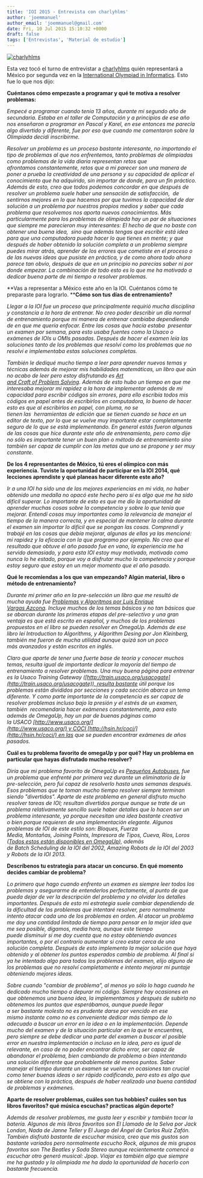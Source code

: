 ```yaml
---
title: 'IOI 2015 - Entrevista con charlyhlms'
author: 'joemmanuel'
author_email: 'joemmanuel@gmail.com'
date: Fri, 10 Jul 2015 15:10:32 +0000
draft: false
tags: ['Entrevistas', 'Material de estudio']
---
```


[![charlyhlms](/images/IMG_1178.jpg)](https://omegaup.com/profile/charlyhlms)

Esta vez tocó el turno de entrevistar a [charlyhlms](https://omegaup.com/profile/charlyhlms) quién representará a México por segunda vez en la [International Olympiad in Informatics](http://stats.ioinformatics.org/people/5158). Esto fue lo que nos dijo:

**Cuéntanos cómo empezaste a programar y qué te motiva a resolver problemas:**

_Empecé a programar cuando tenía 13 años, durante mi segundo año de secundaria. Estaba en el taller de Computación y a principios de ese año nos enseñaron a programar en Pascal y Karel, en ese entonces me parecía algo divertido y diferente, fue por eso que cuando me comentaron sobre la Olimpiada decidí inscribirme._

_Resolver un problema es un proceso bastante interesante, no importando el tipo de problemas al que nos enfrentemos, tanto problemas de olimpiadas como problemas de la vida diaria representan retos que afrontamos constantemente, retos que a mi parecer son una manera de poner a prueba la creatividad de una persona y su capacidad de aplicar el conocimiento que ha adquirido, sin importar de donde, para un fin práctico. Además de esto, creo que todos podemos concordar en que después de resolver un problema suele haber una sensación de satisfacción,  de sentirnos mejores en lo que hacemos por que tuvimos la capacidad de dar solución a un problema por nuestros propios medios y saber que cada problema que resolvemos nos aporta nuevos conocimientos. Más particularmente para los problemas de olimpiada hay un par de situaciones que siempre me parecieron muy interesantes: El hecho de que no baste con obtener una buena idea,  sino que además tengas que escribir está idea para que una computadora pueda hacer lo que tienes en mente; y que después de haber obtenido la solución completa a un problema siempre puedes mirar atrás, aprender de los errores que cometiste en el proceso o de las nuevas ideas que pusiste en práctica, y de como ahora todo ahora parece tan obvio, después de que en un principio no parecías saber ni por donde empezar. La combinación de todo esto es lo que me ha motivado a dedicar buena parte de mi tiempo a resolver problemas._

**Vas a representar a México este año en la IOI. Cuéntanos cómo te preparaste para lograrlo. ****Cómo son tus días de entrenamiento?**

_Llegar a la IOI fue un proceso que principalmente requirió mucha disciplina y constancia a la hora de entrenar. No creo poder describir un día normal de entrenamiento porque mi manera de entrenar cambiaba dependiendo de en que me quería enfocar. Entre las cosas que hacía estaba  presentar un examen por semana, para esto usaba fuentes como la Usaco o exámenes de IOIs u OMIs pasadas. Después de hacer el examen leía las soluciones tanto de los problemas que resolví como los problemas que no resolví e implementaba estas soluciones completas._

_También le dediqué mucho tiempo a leer para aprender nuevos temas y técnicas además de mejorar mis habilidades matemáticas, un libro que aún no acabo de leer pero estoy disfrutando es [Art and Craft of Problem Solving](http://www.amazon.com/Art-Craft-Problem-Solving/dp/0471789011/ref=sr_1_1?ie=UTF8&qid=1436242440&sr=8-1&keywords=art+and+craft+of+problem+solving). Además de esto hubo un tiempo en que me interesaba mejorar mi rapidez a la hora de implementar además de mi capacidad para escribir códigos sin errores, para ello escribía todos mis códigos en papel antes de escribirlos en computadora, lo bueno de hacer esto es que al escribirlos en papel, con pluma, no se tienen las  herramientas de edición que se tienen cuando se hace en un editor de texto, por lo que se vuelve muy importante estar completamente seguro de lo que se está implementando. En general estás fueron algunas de las cosas que hice durante este año de entrenamiento, pero como dije no sólo es importante tener un buen plan o método de entrenamiento sino también ser capaz de cumplir con las metas que uno se propone y ser muy constante._

**De los 4 representantes de México, tú eres el olímpico con más experiencia. Tuviste la oportunidad de participar en la IOI 2014, qué lecciones aprendiste y qué planeas hacer diferente este año?**

_Ir a una IOI ha sido una de las mejores experiencias en mi vida, no haber obtenido una medalla no opacó este hecho pero si es algo que me ha sido difícil superar. Lo importante de esto es que me dio la oportunidad de aprender muchas cosas sobre la competencia y sobre lo que tenía que mejorar. Entendí cosas muy importantes como la relevancia de manejar el tiempo de la manera correcta, y en especial de mantener la calma durante el examen sin importar lo difícil que se pongan las cosas. Comprendí y trabajé en las cosas que debía mejorar, algunas de ellas ya las mencioné: mi rapidez y la eficacia con la que programo por ejemplo. No creo que el resultado que obtuve el año pasado fue en vano, la experiencia me ha servido demasiado, y para esta IOI estoy muy motivado, motivado como nunca lo he estado, porque voy a disfrutar mucho la competencia y porque estoy seguro que estoy en un mejor momento que el año pasado._

**Qué le recomiendas a los que van empezando? Algún material, libro o método de entrenamiento?**

_Durante mi primer año en la pre-selección un libro que me resultó de mucha ayuda fue [Problemas y Algoritmos por Luis Enrique Vargas Azcona](https://omegaup.com/img/libropre3.pdf). Incluye muchos de los temas básicos y no tan básicos que se abarcan durante las primeras etapas del pre-selectivo y una gran ventaja es que está escrito en español, y muchos de los problemas propuestos en el libro se pueden resolver en OmegaUp. Además de ese libro leí Introduction to Algorithms, y Algorithm Desing por Jon Kleinberg, también me fueron de mucha utilidad aunque quizá son un poco más avanzados y están escritos en inglés._

_Claro que aparte de tener una fuerte base de teoría y conocer muchos temas, resulta igual de importante dedicar la mayoría del tiempo de entrenamiento a resolver problemas. Una muy buena página para entrenar es la Usaco Training Gateway ([http://train.usaco.org/usacogate](http://train.usaco.org/usacogate)), resulta bastante útil porque los problemas están divididos por secciones y cada sección abarca un tema diferente. Y como parte importante de la competencia es ser capaz de resolver problemas incluso bajo la presión y el estrés de un examen, también  recomendaría hacer exámenes constantemente, para esto además de OmegaUp, hay un par de buenas páginas como la USACO [http://www.usaco.org/](http://www.usaco.org/) y COCI [http://hsin.hr/coci/](http://hsin.hr/coci/) en las que se pueden encontrar exámenes de años pasados._

**Cuál es tu problema favorito de omegaUp y por qué? Hay un problema en particular que hayas disfrutado mucho resolver?**

_Diría que mi problema favorito de OmegaUp es [Pequeños Autobuses](https://omegaup.com/arena/problem/Pequenos-Autobuses), fue un problema que enfrenté por primera vez durante un eliminatorio de la pre-selección, pero fui capaz de resolverlo hasta unas semanas después. Esos problemas que te toman mucho tiempo resolver siempre terminan siendo "divertidos". Aparte de este problema en general disfruto mucho resolver tareas de IOI; resultan divertidos porque aunque se trate de un problema relativamente sencillo suele haber detalles que lo hacen ser un problema interesante, ya porque necesitan una idea bastante creativa o bien porque requieren de una implementación elegante. Algunos problemas de IOI de este estilo son: Bloques, Fuerza Media, Montañas, Joining Points, Impresora de Tipos, Cueva, Ríos, Loros ([Todos estos están disponibles en OmegaUp](https://omegaup.com/problem/?tag=ioi)), además de Batch Scheduling de la IOI del 2002, Amazing Robots de la IOI del 2003 y Robots de la IOI 2013._

**Descríbenos tu estrategia para atacar un concurso. En qué momento decides cambiar de problema?**

_Lo primero que hago cuando enfrento un examen es siempre leer todos los problemas y asegurarme de entenderlos perfectamente, al punto de que pueda dejar de ver la descripción del problema y no olvidar los detalles importantes. Después de esto mi estrategia suele cambiar dependiendo de la dificultad de los problemas que intentaré resolver, pero normalmente intento atacar cada uno de los problemas en orden. Al atacar un problema me doy una cantidad limitada de tiempo para pensar en la mejor idea que me sea posible, digamos, media hora, aunque este tiempo puede disminuir si me doy cuenta que no estoy obteniendo avances importantes, o por el contrario aumentar si creo estar cerca de una solución completa. Después de esto implemento la mejor solución que haya obtenido y al obtener los puntos esperados cambio de problema. Al final si ya he intentado algo para todos los problemas del examen, elijo alguno de los problemas que no resolví completamente e intento mejorar mi puntaje obteniendo mejores ideas._

_Sobre cuando "cambiar de problema", al menos yo sólo lo hago cuando he dedicado mucho tiempo a depurar mi código. Siempre hay ocasiones en que obtenemos una buena idea, la implementamos y después de subirla no obtenemos los puntos que esperábamos, aunque puede llegar a ser bastante molesto no es prudente darse por vencido en ese mismo instante como no es conveniente dedicar más tiempo de lo adecuado a buscar un error en la idea o en la implementación. Depende mucho del examen y de la situación particular en la que te encuentres, pero siempre se debe dedicar una parte del examen a buscar el posible error en nuestra implementación o incluso en la idea, pero es igual de relevante, en caso de no poder encontrar dicho error, ser capaz de abandonar el problema, bien cambiando de problema o bien intentando una solución diferente que probablemente dé menos puntos. Saber manejar el tiempo durante un examen se vuelve en ocasiones tan crucial como tener buenas ideas o ser rápido codificando, pero esto es algo que se obtiene con la práctica, después de haber realizado una buena cantidad de problemas y exámenes._

**Aparte de resolver problemas, cuáles son tus hobbies? cuáles son tus libros favoritos? qué música escuchas? practicas algún deporte?**

_Además de resolver problemas, me gusta leer y escribir y también tocar la batería. Algunos de mis libros favoritos son El Llamado de la Selva por Jack London, Nada de Janne Teller y El Juego del Ángel de Carlos Ruíz Zafón. También disfrutó bastante de escuchar música, creo que mis gustos son bastante variados pero normalmente escucho Rock, algunos de mis grupos favoritos son The Beatles y Soda Stereo aunque recientemente comencé a escuchar otro generó musical: Jpop. Viajar es también algo que siempre me ha gustado y la olimpiada me ha dado la oportunidad de hacerlo con bastante frecuencia._
